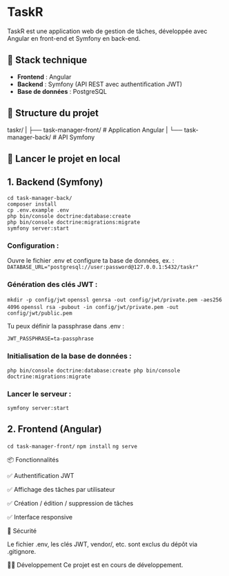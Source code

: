 # TaskR

TaskR est une application web de gestion de tâches, développée avec Angular en front-end et Symfony en back-end.

## 🔧 Stack technique

- **Frontend** : Angular
- **Backend** : Symfony (API REST avec authentification JWT)
- **Base de données** : PostgreSQL

## 📁 Structure du projet

  taskr/
      |
      ├── task-manager-front/ # Application Angular 
      |
      └── task-manager-back/ # API Symfony


## 🚀 Lancer le projet en local

## 1. Backend (Symfony)
```
cd task-manager-back/
composer install
cp .env.example .env
php bin/console doctrine:database:create
php bin/console doctrine:migrations:migrate
symfony server:start
```

### Configuration :

Ouvre le fichier .env et configure ta base de données, ex. :
``DATABASE_URL="postgresql://user:password@127.0.0.1:5432/taskr"``

### Génération des clés JWT :

``mkdir -p config/jwt``
``openssl genrsa -out config/jwt/private.pem -aes256 4096``
``openssl rsa -pubout -in config/jwt/private.pem -out config/jwt/public.pem``

Tu peux définir la passphrase dans .env :

``JWT_PASSPHRASE=ta-passphrase``

### Initialisation de la base de données :

``php bin/console doctrine:database:create
php bin/console doctrine:migrations:migrate``

### Lancer le serveur : 

``symfony server:start``


## 2. Frontend (Angular)
``cd task-manager-front/``
``npm install``
``ng serve``


📦 Fonctionnalités

✅ Authentification JWT

✅ Affichage des tâches par utilisateur

✅ Création / édition / suppression de tâches

✅ Interface responsive

🔐 Sécurité

Le fichier .env, les clés JWT, vendor/, etc. sont exclus du dépôt via .gitignore.

🧑‍💻 Développement
Ce projet est en cours de développement.

